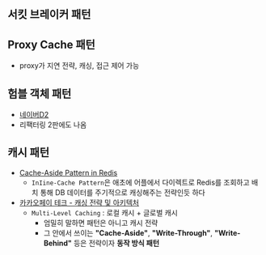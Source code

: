 
## 서킷 브레이커 패턴

## Proxy Cache 패턴
- proxy가 지연 전략, 캐싱, 접근 제어 가능

## 험블 객체 패턴
- [네이버D2](https://d2.naver.com/helloworld/9921217)
- 리팩터링 2판에도 나옴

## 캐시 패턴
- [Cache-Aside Pattern in Redis](https://brunch.co.kr/@springboot/151)
	- `InIine-Cache Pattern`은 애초에 어플에서 다이렉트로 Redis를 조회하고 배치 통해 DB 데이터를 주기적으로 캐싱해주는 전략인듯 하다
- [카카오페이 테크 - 캐싱 전략 및 아키텍처](https://tech.kakaopay.com/post/local-caching-in-distributed-systems/)
	- `Multi-Level Caching` : 로컬 캐시 + 글로벌 캐시
		- 엄밀히 말하면 패턴은 아니고 캐시 전략
		- 그 안에서 쓰이는 **"Cache-Aside"**, **"Write-Through"**, **"Write-Behind"** 등은 전략이자 **동작 방식 패턴**
